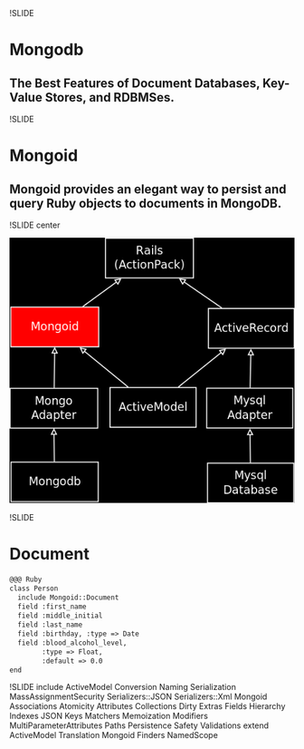 !SLIDE

# Mongodb #

## The Best Features of Document Databases, Key-Value Stores, and RDBMSes. ##

!SLIDE

# Mongoid #

## Mongoid provides an elegant way to persist and query Ruby objects to documents in MongoDB. ##

!SLIDE center

![Compare with ActiveRecord](comparison.png)

!SLIDE

# Document #

    @@@ Ruby
    class Person
      include Mongoid::Document
      field :first_name
      field :middle_initial
      field :last_name
      field :birthday, :type => Date
      field :blood_alcohol_level,
            :type => Float, 
            :default => 0.0
    end

!SLIDE
include
  ActiveModel
    Conversion
    Naming
    Serialization
    MassAssignmentSecurity
    Serializers::JSON
    Serializers::Xml
  Mongoid
    Associations
    Atomicity
    Attributes
    Collections
    Dirty
    Extras
    Fields
    Hierarchy
    Indexes
    JSON
    Keys
    Matchers
    Memoization
    Modifiers
    MultiParameterAttributes
    Paths
    Persistence
    Safety
    Validations
extend
  ActiveModel
    Translation
  Mongoid
    Finders
    NamedScope
